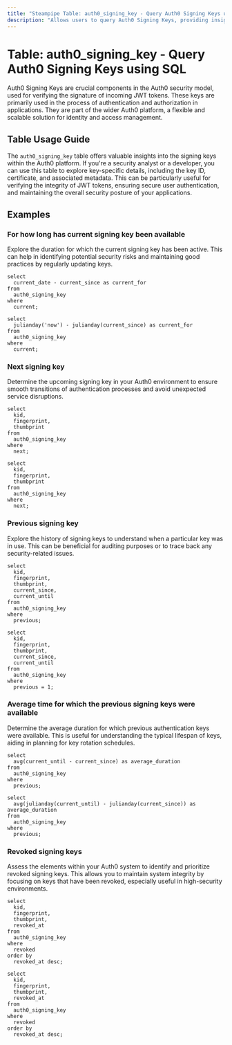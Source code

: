 ```yaml
---
title: "Steampipe Table: auth0_signing_key - Query Auth0 Signing Keys using SQL"
description: "Allows users to query Auth0 Signing Keys, providing insights into the keys used for verifying the signature of incoming JWT tokens."
---
```


# Table: auth0_signing_key - Query Auth0 Signing Keys using SQL

Auth0 Signing Keys are crucial components in the Auth0 security model, used for verifying the signature of incoming JWT tokens. These keys are primarily used in the process of authentication and authorization in applications. They are part of the wider Auth0 platform, a flexible and scalable solution for identity and access management.

## Table Usage Guide

The `auth0_signing_key` table offers valuable insights into the signing keys within the Auth0 platform. If you're a security analyst or a developer, you can use this table to explore key-specific details, including the key ID, certificate, and associated metadata. This can be particularly useful for verifying the integrity of JWT tokens, ensuring secure user authentication, and maintaining the overall security posture of your applications.

## Examples

### For how long has current signing key been available
Explore the duration for which the current signing key has been active. This can help in identifying potential security risks and maintaining good practices by regularly updating keys.

```sql+postgres
select
  current_date - current_since as current_for
from
  auth0_signing_key
where
  current;
```

```sql+sqlite
select
  julianday('now') - julianday(current_since) as current_for
from
  auth0_signing_key
where
  current;
```

### Next signing key
Determine the upcoming signing key in your Auth0 environment to ensure smooth transitions of authentication processes and avoid unexpected service disruptions.

```sql+postgres
select
  kid,
  fingerprint,
  thumbprint
from
  auth0_signing_key
where
  next;
```

```sql+sqlite
select
  kid,
  fingerprint,
  thumbprint
from
  auth0_signing_key
where
  next;
```

### Previous signing key
Explore the history of signing keys to understand when a particular key was in use. This can be beneficial for auditing purposes or to trace back any security-related issues.

```sql+postgres
select
  kid,
  fingerprint,
  thumbprint,
  current_since,
  current_until
from
  auth0_signing_key
where
  previous;
```

```sql+sqlite
select
  kid,
  fingerprint,
  thumbprint,
  current_since,
  current_until
from
  auth0_signing_key
where
  previous = 1;
```

### Average time for which the previous signing keys were available
Determine the average duration for which previous authentication keys were available. This is useful for understanding the typical lifespan of keys, aiding in planning for key rotation schedules.

```sql+postgres
select
  avg(current_until - current_since) as average_duration
from
  auth0_signing_key
where
  previous;
```

```sql+sqlite
select
  avg(julianday(current_until) - julianday(current_since)) as average_duration
from
  auth0_signing_key
where
  previous;
```

### Revoked signing keys
Assess the elements within your Auth0 system to identify and prioritize revoked signing keys. This allows you to maintain system integrity by focusing on keys that have been revoked, especially useful in high-security environments.

```sql+postgres
select
  kid,
  fingerprint,
  thumbprint,
  revoked_at
from
  auth0_signing_key
where
  revoked
order by
  revoked_at desc;
```

```sql+sqlite
select
  kid,
  fingerprint,
  thumbprint,
  revoked_at
from
  auth0_signing_key
where
  revoked
order by
  revoked_at desc;
```